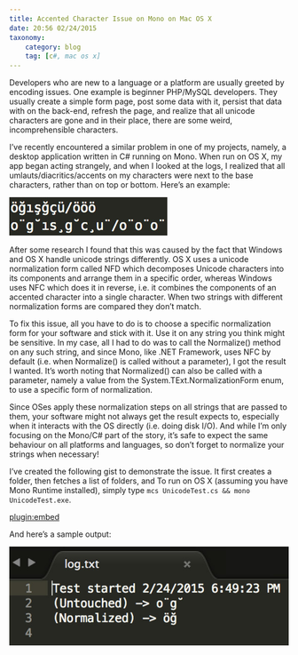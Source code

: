 ```yaml
---
title: Accented Character Issue on Mono on Mac OS X
date: 20:56 02/24/2015 
taxonomy:
    category: blog
    tag: [c#, mac os x]
---
```


Developers who are new to a language or a platform are usually greeted by encoding issues. One example is beginner PHP/MySQL developers. They usually create a simple form page, post some data with it, persist that data with on the back-end, refresh the page, and realize that all unicode characters are gone and in their place, there are some weird, incomprehensible characters.

I’ve recently encountered a similar problem in one of my projects, namely, a desktop application written in C# running on Mono. When run on OS X, my app began acting strangely, and when I looked at the logs, I realized that all umlauts/diacritics/accents on my characters were next to the base characters, rather than on top or bottom. Here’s an example:

![Unicode Strings in Composed and Decomposed Forms](images/uninorm-example.jpg)

After some research I found that this was caused by the fact that Windows and OS X handle unicode strings differently. OS X uses a unicode normalization form called NFD which decomposes Unicode characters into its components and arrange them in a specific order, whereas Windows uses NFC which does it in reverse, i.e. it combines the components of an accented character into a single character. When two strings with different normalization forms are compared they don’t match.

To fix this issue, all you have to do is to choose a specific normalization form for your software and stick with it. Use it on any string you think might be sensitive. In my case, all I had to do was to call the Normalize() method on any such string, and since Mono, like .NET Framework, uses NFC by default (i.e. when Normalize() is called without a parameter), I got the result I wanted. It’s worth noting that Normalized() can also be called with a parameter, namely a value from the System.TExt.NormalizationForm enum, to use a specific form of normalization.

Since OSes apply these normalization steps on all strings that are passed to them, your software might not always get the result expects to, especially when it interacts with the OS directly (i.e. doing disk I/O). And while I’m only focusing on the Mono/C# part of the story, it’s safe to expect the same behaviour on all platforms and languages, so don’t forget to normalize your strings when necessary!

I’ve created the following gist to demonstrate the issue. It first creates a folder, then fetches a list of folders, and To run on OS X (assuming you have Mono Runtime installed), simply type ```mcs UnicodeTest.cs && mono UnicodeTest.exe```.

[plugin:embed](https://gist.github.com/ygunayer/935a1f871cba3c213138)

And here’s a sample output:

![Output of the Demo](images/uninorm-output.jpg)
